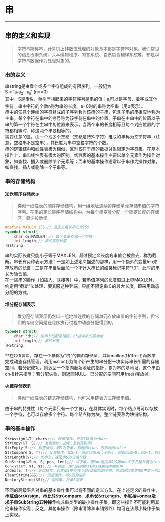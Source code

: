 # 串  
---  
## 串的定义和实现  
> 字符串简称串，计算机上非数值处理的对象基本都是字符串对象。我们常见的信息检索系统、文本编辑程序、问答系统、自然语言翻译系统等，都是以字符串数据作为处理对象的。  

### 串的定义  
串string是由零个或多个字符组成的有限序列。一般记为  
S = 'a<sub>1</sub>a<sub>2</sub>···a<sub>n</sub>' (n>=0)  
其中，S是串名，单引号括起来的字符序列是串的值；a<sub>i</sub>可以是字母、数字或其他字符；串中字符的个数n称为串的长度。n=0时的串称为空串（用∅表示）。  
串中的任意个连续的字符组成的子序列称为该串的子串，包含子串的串相应地称为主串。某个字符在串中的序号称为该字符在串中的位置。子串在主串中的位置以子串的第一个字符在主串中的位置来表示。当两个串的长度相等且每个对应位置的字符都相等时，称这两个串是相等的。  
需要注意的是，由一个或多个空格（空格是特殊字符）组成的串称为空字符串（注意，空格串不是空串），其长度为串中空格字符的个数。  
串的逻辑结构和线性表极为相似，区别仅在于串的数据对象限定为字符集。在基本操作上，串和线性表有很大的区别。线性表的基本操作主要以单个元素作为操作对象，如查找、插入或删除某个元素等；而串的基本操作通常以子串作为操作对象，如查找、插入或删除一个子串等。  

### 串的存储结构  
#### 定长顺序存储表示  
> 类似于线性表的顺序存储结构，用一组地址连续的存储单元存储串值的字符序列。在串的定长顺序存储结构中，为每个串变量分配一个固定长度的存储区，即定长数组。  

```C
#define MAXLEN 255 // 预定义最长串长为255  
typedef struct{
    char ch[MAXLEN];// 每个变量存储一个字符
    int length;// 串的实际长度
}SString;
```  
串的实际长度只能小于等于MAXLEN，超过预定义长度的串值会被舍去，称为截断。串长有两种表示方法：一是如上述定义描述的那样，用一个额外的变量len来存放串的长度；二是在串值后面加一个不计入串长的结束标记字符"\0"，此时的串长为隐含值。  
在一些串的操作（如插入、联接等）中，若串值序列的长度超过上界MAXLEN，约定用“截断”法处理，要克服这种弊端，只能不限定串长的最大长度，即采用动态分配的方式。  

#### 堆分配存储表示  
> 堆分配存储表示仍然以一组地址连续的存储单元存放串值的字符序列，但它们的存储空间是在程序执行过程中动态分配得到的。  

```C
typedef struct{
    char *ch;// 按串长分配存储区，ch指向串的基地址
    int length;// 串的长度
}HString;
```
**在C语言中，存在一个被称为“栈”的自由存储区，并用malloc()和free()函数来完成动态存储管理。利用malloc()为每个新产生的串分配一块实际串长所需的存储空间，若分配成功，则返回一个指向起始地址的指针，作为串的基地址，这个串由ch指针来指示；若分配失败，则返回NULL。已分配的空间可用free()释放掉。  

#### 块链存储表示  
> 类似于线性表的链式存储结构，也可采用链表方式存储串值。  

由于串的特殊性（每个元素只有一个字符），在具体实现时，每个结点既可以存放一个字符，也可以存放多个字符。每个结点称为块，整个链表称为块链结构。

### 串的基本操作  
```C
StrAssign(&T, chars);// 赋值操作，把串T赋值为chars
StrCopy(&T, S);// 复制操作，由串S复制得到串T
StrEmpty(S);// 判空操作，若S为空串，则返回true，否则返回false
StrCompare(S, T);// 比较操作。如S>T，则返回值>0；若S=T，则返回值=0；若S<T，则返回值<0
StrLength(S);// 求串长。返回串S的元素个数  
SubString(&Sub, S, pos, len);// 求子串。用Sub返回串S的第pos个字符起长度为len的子串
Concat(&T, S1, S2);// 串联接。用T返回由S1和S2联接而成的新串
Index(S, T);// 定位操作。若主串S中存在与串T值相同的子串，则返回它在主串S中第一次出现的位置；否则函数返回值为0
ClearString(&S);// 清空操作。将S清为空串
DestoryString(&S);// 销毁串。将串S销毁
```
不同的高级语言对串的基本操作集可以有不同的定义方法。在上述定义的操作中，**串赋值StrAssign、串比较StrCompare、求串长StrLength、串联接Concat及求子串SubString五种操作**构成串类型的最小操作子集，即这些操作不可能利用其他串操作实现；反之，其他串操作（除串清除和串销毁外）均可在该最小操作子集上实现。  